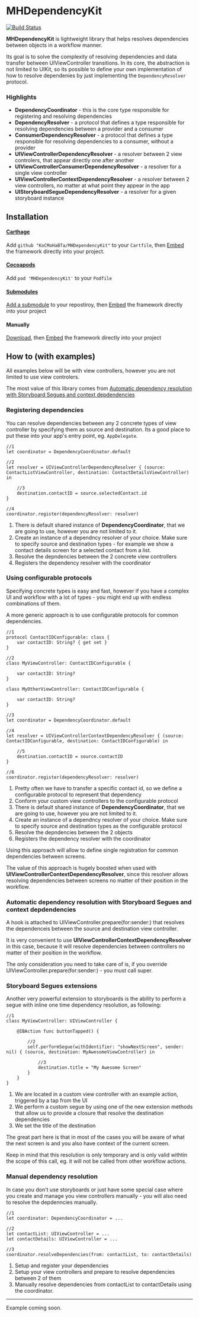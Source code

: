 #  MHDependencyKit

[![Build Status](https://app.bitrise.io/app/960ddc82f9c41a2d/status.svg?token=b-p9ilqSddTTaN13e4YYOw&branch=master)](https://app.bitrise.io/app/960ddc82f9c41a2d)

**MHDependencyKit** is lightweight library that helps resolves dependencies between objects in a workflow manner. 

Its goal is to solve the complexity of resolving dependencies and data transfer between UIViewController transitions.
In its core, the abstraction is not limited to UIKit, so its possible to define your own implementation of how to resolve dependenies by just implementing the `DependencyResolver` protocol.

### Highlights

- **DependencyCoordinator** - this is the core type responsible for registering and resolving dependencies
- **DependencyResolver** - a protocol that defines a type responsible for resolving dependencies between a provider and a consumer
- **ConsumerDependencyResolver** - a protocol that defines a type responsible for resolving dependencies to a consumer, without a provider
- **UIViewControllerDependencyResolver** - a resolver between 2 view controlers, that appear directly one after another
- **UIViewControllerConsumerDependencyResolver** - a resolver for a single view controller
- **UIViewControllerContextDependencyResolver** - a resolver between 2 view controllers, no matter at what point they appear in the app
- **UIStoryboardSegueDependencyResolver** - a resolver for a given storyboard instance

## Installation

[Embed]:
https://developer.apple.com/library/content/technotes/tn2435/_index.html#//apple_ref/doc/uid/DTS40017543-CH1-PROJ_CONFIG-APPS_WITH_MULTIPLE_XCODE_PROJECTS

#### [Carthage](https://github.com/Carthage/Carthage)

Add `github "KoCMoHaBTa/MHDependencyKit"` to your `Cartfile`, then [Embed] the framework directly into your project.

#### [Cocoapods](https://cocoapods.org)

Add `pod 'MHDependencyKit'` to your  `Podfile`

#### [Submodules](http://git-scm.com/docs/git-submodule)

[Add a submodule](https://git-scm.com/docs/git-submodule#git-submodule-add-bltbranchgt-f--force--nameltnamegt--referenceltrepositorygt--depthltdepthgt--ltrepositorygtltpathgt) to your repostiroy, then [Embed] the framework directly into your project

#### Manually

[Download](https://github.com/KoCMoHaBTa/MHDependencyKit/releases), then [Embed] the framework directly into your project

## How to (with examples)

All examples below will be with view controllers, however you are not limited to use view controlers.

The most value of this library comes from [Automatic dependency resolution with Storyboard Segues and context depdendencies](#automatic-dependency-resolution-with-storyboard-segues-and-context-depdendencies)

### Registering dependencies

You can resolve dependencies between any 2 concrete types of view controller by specifying them as source and destination.
Its a good place to put these into your app's entry point, eg. `AppDelegate`.

```
//1 
let coordinator = DependencyCoordinator.default

//2
let resolver = UIViewControllerDependencyResolver { (source: ContactListViewController, destination: ContactDetailsViewController) in

	//3
    destination.contactID = source.selectedContact.id
}

//4
coordinator.register(dependencyResolver: resolver)
```

1. There is default shared instance of **DependencyCoordinator**, that we are going to use, however you are not limited to it.
2. Create an instance of a dependncy resolver of your choice. Make sure to specify source and destination types - for example we show a contact details screen for a selected contact from a list.
3. Resolve the depndencies between the 2 concrete view controllers
4. Registers the dependency resolver with the coordinator

### Using configurable protocols

Specifying concrete types is easy and fast, however if you have a complex UI and workflow with a lot of types - you might end up with endless combinations of them.

A more generic approach is to use configurable protocols for common dependencies.

```
//1
protocol ContactIDConfigurable: class {
	var contactID: String? { get set }
}

//2
class MyViewController: ContactIDConfigurable {
    
    var contactID: String?
}

class MyOtherViewController: ContactIDConfigurable {

    var contactID: String?
}

//3
let coordinator = DependencyCoordinator.default

//4
let resolver = UIViewControllerContextDependencyResolver { (source: ContactIDConfigurable, destination: ContactIDConfigurable) in

	//5
    destination.contactID = source.contactID
}

//6
coordinator.register(dependencyResolver: resolver)
```

1. Pretty often we have to transfer a specific contact id, so we define a configurable protocol to represent that dependency
2. Conform your custom view controllers to the configurable protocol
3. There is default shared instance of **DependencyCoordinator**, that we are going to use, however you are not limited to it.
4. Create an instance of a dependncy resolver of your choice. Make sure to specify source and destination types as the configurable protocol
5. Resolve the depndencies between the 2 objects
6. Registers the dependency resolver with the coordinator

Using this approach will allow to define single registration for common dependencies between screens. 

The value of this approach is hugely boosted when used with **UIViewControllerContextDependencyResolver**, since this resolver allows resolving dependencies between screens no matter of their position in the workflow.

### Automatic dependency resolution with Storyboard Segues and context depdendencies

A hook is attached to UIViewController.prepare(for:sender:) that resolves the dependenceis between the source and destination view controller. 

It is very convenient to use **UIViewControllerContextDependencyResolver** in this case, because it will resolve dependencies between controllers no matter of their position in the workflow.

The only consideration you need to take care of is, if you override  UIViewController.prepare(for:sender:) - you must call super.

### Storyboard Segues extensions

Another very powerful extension to storyboards is the ability to perform a segue with inline one time dependency resolution, as following:

```
//1
class MyViewController: UIViewController {

	@IBAction func buttonTapped() {
	
		//2
		self.performSegue(withIdentifier: "showNextScreen", sender: nil) { (source, destination: MyAwesomeViewController) in
            
            //3
            destination.title = "My Awesome Screen"
        }
	}
}
```

1. We are located in a custom view controller with an example action, triggered by a tap from the UI
2. We perform a custom segue by using one of the new extension methods that allow us to provide a closure that resolve the destination dependencies
3. We set the title of the destination

The great part here is that in most of the cases you will be aware of what the next screen is and you also have context of the current screen.

Keep in mind that this resolution is only temporary and is only valid withtin the scope of this call, eg. it will not be called from other workflow actions.


### Manual dependency resolution

In case you don't use storyboards or just have some special case where you create and manage you view controllers manually - you will also need to resolve the depdenncies manually.

```
//1
let coordinator: DependencyCoordinator = ...

//2
let contactList: UIViewController = ...
let contactDetails: UIViewController = ...

//3
coordinator.resolveDependencies(from: contactList, to: contactDetails)
```
1. Setup and register your dependencies
2. Setup your view controllers and prepare to resolve dependencies between 2 of them
3. Manually resolve dependencies from contactList to contactDetails using the coordinator.

------

Example coming soon.
